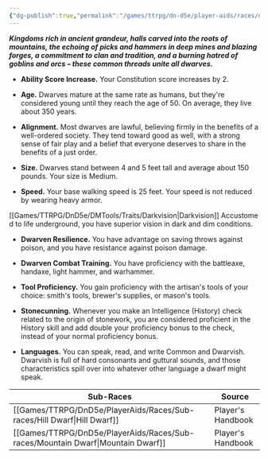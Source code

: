 ```yaml
---
{"dg-publish":true,"permalink":"/games/ttrpg/dn-d5e/player-aids/races/dwarves/","tags":["TTRPG/DND/5e","Races"],"noteIcon":""}
---
```



**_Kingdoms rich in ancient grandeur, halls carved into the roots of mountains, the echoing of picks and hammers in deep mines and blazing forges, a commitment to clan and tradition, and a burning hatred of goblins and orcs – these common threads unite all dwarves._**

- **Ability Score Increase.** Your Constitution score increases by 2.

- **Age.** Dwarves mature at the same rate as humans, but they're considered young until they reach the age of 50. On average, they live about 350 years.

- **Alignment.** Most dwarves are lawful, believing firmly in the benefits of a well-ordered society. They tend toward good as well, with a strong sense of fair play and a belief that everyone deserves to share in the benefits of a just order.

- **Size.** Dwarves stand between 4 and 5 feet tall and average about 150 pounds. Your size is Medium.

- **Speed.** Your base walking speed is 25 feet. Your speed is not reduced by wearing heavy armor.

[[Games/TTRPG/DnD5e/DMTools/Traits/Darkvision\|Darkvision]] Accustomed to life underground, you have superior vision in dark and dim conditions. 

- **Dwarven Resilience.** You have advantage on saving throws against poison, and you have resistance against poison damage.

- **Dwarven Combat Training.** You have proficiency with the battleaxe, handaxe, light hammer, and warhammer.

- **Tool Proficiency.** You gain proficiency with the artisan's tools of your choice: smith's tools, brewer's supplies, or mason's tools.

- **Stonecunning.** Whenever you make an Intelligence (History) check related to the origin of stonework, you are considered proficient in the History skill and add double your proficiency bonus to the check, instead of your normal proficiency bonus.

- **Languages.** You can speak, read, and write Common and Dwarvish. Dwarvish is full of hard consonants and guttural sounds, and those characteristics spill over into whatever other language a dwarf might speak.


| Sub-Races                     | Source            |
| ----------------------------- | ----------------- |
| [[Games/TTRPG/DnD5e/PlayerAids/Races/Sub-races/Hill Dwarf\|Hill Dwarf]] | Player's Handbook |
| [[Games/TTRPG/DnD5e/PlayerAids/Races/Sub-races/Mountain Dwarf\|Mountain Dwarf]]                              |  Player's Handbook                 |
